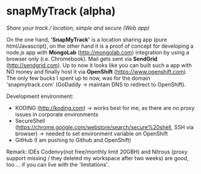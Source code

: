 # snapMyTrack (alpha)
*Share your track / location, simple and secure (Web app)*

On the one hand, **'SnapMyTrack'** is a location sharing app (pure html/Javascript),
on the other hand it is a proof of concept for developing a node.js app with **MongoLab** (http://mongolab.com) integration by using a browser only (i.e. Chromebook). Mail gets sent via **SendGrid** (http://sendgrid.com).
Up to now it looks like you can built such a app with NO money and finally host it via **OpenShift** (https://www.openshift.com). The only few bucks I spent up to now, was for the domain 'snapmytrack.com' (GoDaddy -> maintain DNS to redirect to OpenShift).

Development environment:
- KODING (http://koding.com) -> works best for me, as there are no proxy issues in corporate environments
- SecureShell (https://chrome.google.com/webstore/search/secure%20shell, SSH via browser) -> needed to set environment variable on OpenShift
- GitHub (I am pushing to Github and OpenShift)

Remark: IDEs Codenvy(not free/monthly limit 20GBH) and Nitrous (proxy support missing / they deleted my workspace after two weeks) are good, too ... if you can live with the 'limitations'.  
